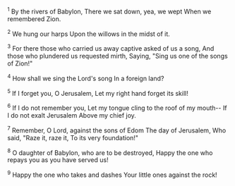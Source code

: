 <sup>1</sup> 
By the rivers of Babylon, There we sat down, yea, we wept When we remembered Zion. 

<sup>2</sup> 
We hung our harps Upon the willows in the midst of it. 

<sup>3</sup> 
For there those who carried us away captive asked of us a song, And those who plundered us requested mirth, Saying, "Sing us one of the songs of Zion!" 

<sup>4</sup> 
How shall we sing the Lord's song In a foreign land? 

<sup>5</sup> 
If I forget you, O Jerusalem, Let my right hand forget its skill! 

<sup>6</sup> 
If I do not remember you, Let my tongue cling to the roof of my mouth-- If I do not exalt Jerusalem Above my chief joy. 

<sup>7</sup> 
Remember, O Lord, against the sons of Edom The day of Jerusalem, Who said, "Raze it, raze it, To its very foundation!" 

<sup>8</sup> 
O daughter of Babylon, who are to be destroyed, Happy the one who repays you as you have served us! 

<sup>9</sup> 
Happy the one who takes and dashes Your little ones against the rock!